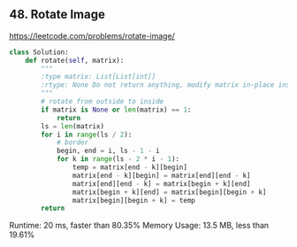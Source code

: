 ## 48. Rotate Image

https://leetcode.com/problems/rotate-image/


```python
class Solution:
    def rotate(self, matrix):
        """
        :type matrix: List[List[int]]
        :rtype: None Do not return anything, modify matrix in-place instead.
        """
        # rotate from outside to inside
        if matrix is None or len(matrix) == 1:
            return
        ls = len(matrix)
        for i in range(ls / 2):
            # border
            begin, end = i, ls - 1 - i
            for k in range(ls - 2 * i - 1):
                temp = matrix[end - k][begin]
                matrix[end - k][begin] = matrix[end][end - k]
                matrix[end][end - k] = matrix[begin + k][end]
                matrix[begin + k][end] = matrix[begin][begin + k]
                matrix[begin][begin + k] = temp
        return
```

Runtime: 20 ms, faster than 80.35%
Memory Usage: 13.5 MB, less than 19.61%